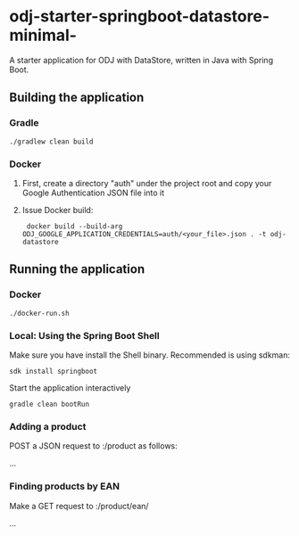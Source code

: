 # odj-starter-springboot-datastore-minimal-
A starter application for ODJ with DataStore, written in Java with Spring Boot.

## Building the application

### Gradle 

    ./gradlew clean build
    
### Docker

1. First, create a directory "auth" under the project root and copy your Google Authentication JSON file into it
2. Issue Docker build:

        docker build --build-arg ODJ_GOOGLE_APPLICATION_CREDENTIALS=auth/<your_file>.json . -t odj-datastore
    
    
## Running the application

### Docker

    ./docker-run.sh 

### Local: Using the Spring Boot Shell

Make sure you have install the Shell binary. Recommended is using sdkman:

    sdk install springboot
    
    
Start the application interactively

    gradle clean bootRun
    
    
### Adding a product

POST a JSON request to <host>:<port>/product as follows:

...
    

### Finding products by EAN

Make a GET request to <host>:<port>/product/ean/<ean>
    
...        
        

